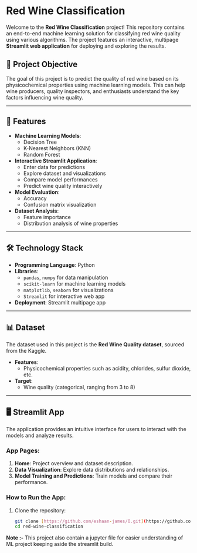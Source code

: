 # Red Wine Classification

Welcome to the **Red Wine Classification** project! This repository contains an end-to-end machine learning solution for classifying red wine quality using various algorithms. The project features an interactive, multipage **Streamlit web application** for deploying and exploring the results.

## 📌 Project Objective

The goal of this project is to predict the quality of red wine based on its physicochemical properties using machine learning models. This can help wine producers, quality inspectors, and enthusiasts understand the key factors influencing wine quality.

---

## 🚀 Features

- **Machine Learning Models**: 
  - Decision Tree
  - K-Nearest Neighbors (KNN)
  - Random Forest
- **Interactive Streamlit Application**:
  - Enter data for predictions
  - Explore dataset and visualizations
  - Compare model performances
  - Predict wine quality interactively
- **Model Evaluation**:
  - Accuracy
  - Confusion matrix visualization
- **Dataset Analysis**:
  - Feature importance
  - Distribution analysis of wine properties

---

## 🛠️ Technology Stack

- **Programming Language**: Python
- **Libraries**:
  - `pandas`, `numpy` for data manipulation
  - `scikit-learn` for machine learning models
  - `matplotlib`, `seaborn` for visualizations
  - `Streamlit` for interactive web app
- **Deployment**: Streamlit multipage app

---

## 📊 Dataset

The dataset used in this project is the **Red Wine Quality dataset**, sourced from the Kaggle.

- **Features**:
  - Physicochemical properties such as acidity, chlorides, sulfur dioxide, etc.
- **Target**:
  - Wine quality (categorical, ranging from 3 to 8)

---

## 🖥️ Streamlit App

The application provides an intuitive interface for users to interact with the models and analyze results.

### App Pages:
1. **Home**: Project overview and dataset description.
2. **Data Visualization**: Explore data distributions and relationships.
3. **Model Training and Predictions**: Train models and compare their performance.


### How to Run the App:
1. Clone the repository:
   ```bash
   git clone [https://github.com/eshaan-james/O.git](https://github.com/eshaan-james/Orinson-Machine-Learning)
   cd red-wine-classification

**Note :-** This project also contain a jupyter file for easier understanding of ML project keeping aside the streamlit build.
